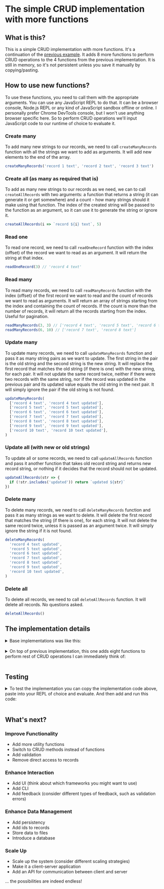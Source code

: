# The simple CRUD implementation with more functions

## What is this?

This is a simple CRUD implementation with more functions. It's a continuation of the [previous example](../0001-with-functions/README.md). It adds 8 more functions to perform CRUD operations to the 4 functions from the previous implementation. It is still in memory, so it's not persistent unless you save it manually by copying/pasting.

## How to use new functions?

To use these functions, you need to call them with the appropriate arguments. You can use any JavaScript REPL to do that. It can be a browser console, Node.js REPL or any kind of JavaScript sandbox offline or online. I personally prefer Chrome DevTools console, but I won't use anything browser specific here. So to perform CRUD operations we'll input JavaScript code to our runtime of choice to evaluate it.

### Create many

To add many new strings to our records, we need to call `createManyRecords` function with all the strings we want to add as arguments. It will add new elements to the end of the array.

```js
createManyRecords('record 1 text', 'record 2 text', 'record 3 text')
```

### Create all (as many as required that is)

To add as many new strings to our records as we need, we can to call `createAllRecords` with two arguments: a function that returns a string (it can generate it or get somewhere) and a count - how many strings should it make using that function. The index of the created string will be passed to the function as an argument, so it can use it to generate the string or ignore it.

```js
createAllRecords(i => `record ${i} text`, 5)
```

### Read one

To read one record, we need to call `readOneRecord` function with the index (offset) of the record we want to read as an argument. It will return the string at that index.

```js
readOneRecord(3) // 'record 4 text'
```

### Read many

To read many records, we need to call `readManyRecords` function with the index (offset) of the first record we want to read and the count of records we want to read as arguments. It will return an array of strings starting from the index and containing the count of records. If the count is more than the number of records, it will return all the records starting from the index. Useful for pagination.

```js
readManyRecords(3, 3) // ['record 4 text', 'record 5 text', 'record 6 text']
readManyRecords(6, 10) // ['record 7 text', 'record 8 text']
```

### Update many

To update many records, we need to call `updateManyRecords` function and pass it as many string pairs as we want to update. The first string in the pair is the old string and the second string is the new string. It will replace the first record that matches the old string (if there is one) with the new string, for each pair. It will not update the same record twice, neither if there were two records with the same string, nor if the record was updated in the previous pair and its updated value equals the old string in the next pair. It will simply ignore the pair if the old string is not found.

```js
updateManyRecords(
  ['record 4 text', 'record 4 text updated'],
  ['record 5 text', 'record 5 text updated'],
  ['record 6 text', 'record 6 text updated'],
  ['record 7 text', 'record 7 text updated'],
  ['record 8 text', 'record 8 text updated'],
  ['record 9 text', 'record 9 text updated'],
  ['record 10 text', 'record 10 text updated'],
)
```

### Update all (with new or old strings)

To update all or some records, we need to call `updateAllRecords` function and pass it another function that takes old record string and returns new record string, or nothing if it decides that the record should not be updated. 

```js
updateAllRecords(str => {
  if (!str.includes('updated')) return `updated ${str}`
})
```

### Delete many

To delete many records, we need to call `deleteManyRecords` function and pass it as many strings as we want to delete. It will delete the first record that matches the string (if there is one), for each string. It will not delete the same record twice, unless it is passed as an argument twice. It will simply ignore the string if it is not found.

```js
deleteManyRecords(
  'record 4 text updated',
  'record 5 text updated',
  'record 6 text updated',
  'record 7 text updated',
  'record 8 text updated',
  'record 9 text updated',
  'record 10 text updated',
)
```

### Delete all

To delete all records, we need to call `deleteAllRecords` function. It will delete all records. No questions asked.

```js
deleteAllRecords()
```

## The implementation details

<details>
  <summary>Base implementations was like this:</summary><br>

  ```js
  var records = []

  function createOneRecord(str) {
    records.push(str)
  }

  function readAllRecords() {
    return records
  }

  function updateOneRecord(oldStr, newStr) {
    const i = records.indexOf(oldStr)

    if (i !== -1) records[i] = newStr
  }

  function deleteOneRecord(str) {
    const i = records.indexOf(str)

    if (i !== -1) records.splice(i, 1)
  }
  ```

</details><br>

<details>
  <summary>On top of previous implementation, this one adds eight functions to perform rest of CRUD operations I can immediately think of:</summary><br>

  ```js
  function createManyRecords(...strings) {
    records.push(...strings)
  }

  function createAllRecords(fn, limit = 1) {
    limit += records.length

    for (let i = records.length; i < limit; i++) {
      records.push(fn(i))
    }
  }

  function readOneRecord(offset = 0) {
    return records[offset]
  }

  function readManyRecords(offset = 0, limit = records.length) {
    return records.slice(offset, offset + limit)
  }

  function updateManyRecords(...strPairs) {
    const updatedIndices = []

    for (const [oldStr, newStr] of strPairs) {
      const i = records.indexOf(oldStr)

      if (i !== -1 && !updatedIndices.includes(i)) {
        records[i] = newStr
        updatedIndices.push(i)
      }
    }
  }

  function updateAllRecords(fn) {
    records = records.map(str => fn(str) ?? str)
  }

  function deleteManyRecords(...strings) {
    records = records.filter(str => !strings.includes(str))
  }

  function deleteAllRecords() {
    records = []
  }
  ```

</details><br>

## Testing

<details>
  <summary>To test the implementation you can copy the implementation code above, paste into your REPL of choice and evaluate. And then add and run this code:</summary><br>

  ```js
  console.log("createOneRecord('record 1 text')")
  createOneRecord('record 1 text')
  console.log("createManyRecords('record 2 text', 'record 3 text', 'record 4 text')")
  createManyRecords('record 2 text', 'record 3 text', 'record 4 text')

  console.log('readAllRecords()')
  console.log(readAllRecords())
  // (4) ['record 1 text', 'record 2 text', 'record 3 text', 'record 4 text']

  console.log("createAllRecords((i) => `record ${i+1} text`, 3)")
  createAllRecords((i) => `record ${i+1} text`, 3)

  console.log('readAllRecords()')
  console.log(readAllRecords())
  // (7) ['record 1 text', 'record 2 text', 'record 3 text', 'record 4 text', 'record 5 text', 'record 6 text', 'record 7 text']

  console.log("readOneRecord(2)")
  console.log(readOneRecord(2))
  // 'record 3 text'

  console.log("readManyRecords(3, 2)")
  console.log(readManyRecords(3, 2))
  // (2) ['record 4 text', 'record 5 text']

  console.log("updateManyRecords(['record 2 text', 'record 2 text updated'], ['record 3 text', 'record 3 text updated'])")
  updateManyRecords(['record 2 text', 'record 2 text updated'], ['record 3 text', 'record 3 text updated'])

  console.log('readAllRecords()')
  console.log(readAllRecords())
  // (7) ['record 1 text', 'record 2 text updated', 'record 3 text updated', 'record 4 text', 'record 5 text', 'record 6 text', 'record 7 text']

  console.log("updateAllRecords((str) => str.includes('updated') ? str : `${str} updated`)")
  updateAllRecords((str) => str.includes('updated') ? str : `${str} updated`)

  console.log('readAllRecords()')
  console.log(readAllRecords())
  // (7) ['record 1 text updated', 'record 2 text updated', 'record 3 text updated', 'record 4 text updated', 'record 5 text updated', 'record 6 text updated', 'record 7 text updated']

  console.log("deleteManyRecords('record 1 text updated', 'record 2 text updated')")
  deleteManyRecords('record 1 text updated', 'record 2 text updated')

  console.log('readAllRecords()')
  console.log(readAllRecords())
  // (5) ['record 3 text updated', 'record 4 text updated', 'record 5 text updated', 'record 6 text updated', 'record 7 text updated']

  console.log("deleteAllRecords()")
  deleteAllRecords()

  console.log('readAllRecords()')
  console.log(readAllRecords())
  // []
  ```
  
  And then you can compare the actual output with the expected output in the comments.
</details><br>

## What's next?

### Improve Functionality
- Add more utility functions
- Switch to CRUD methods instead of functions
- Add validation
- Remove direct access to records

### Enhance Interaction
- Add UI (think about which frameworks you might want to use)
- Add CLI
- Add feedback (consider different types of feedback, such as validation errors)

### Enhance Data Management
- Add persistency
- Add ids to records
- Store data to files
- Introduce a database

### Scale Up
- Scale up the system (consider different scaling strategies)
- Make it a client-server application
- Add an API for communication between client and server

... the possibilities are indeed endless!

